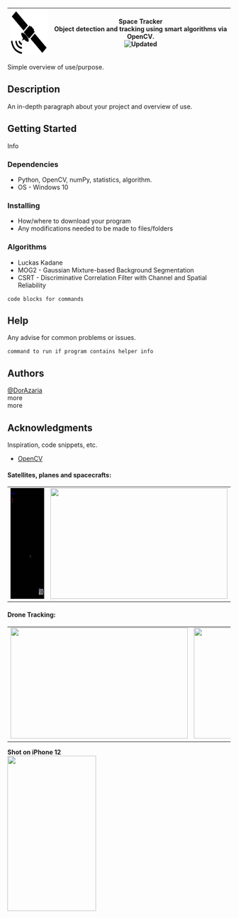| <img width="100" height="100" src="https://github.com/DorAzaria/SpaceTracker/blob/master/README/logo.jpg">| Space Tracker <br> Object detection and tracking using smart algorithms via OpenCV.<br> ![Updated](https://img.shields.io/badge/Updated-2021-green)  |
| --- | --- | 

Simple overview of use/purpose.

## Description

An in-depth paragraph about your project and overview of use.

## Getting Started

Info

### Dependencies

* Python, OpenCV, numPy, statistics, algorithm.
* OS - Windows 10

### Installing

* How/where to download your program
* Any modifications needed to be made to files/folders

### Algorithms

* Luckas Kadane
* MOG2 - Gaussian Mixture-based Background Segmentation
* CSRT - Discriminative Correlation Filter with Channel and 
           Spatial Reliability
```
code blocks for commands
```

## Help

Any advise for common problems or issues.
```
command to run if program contains helper info
```

## Authors

[@DorAzaria](https://www.linkedin.com/in/dor-azaria/) <br>
more <br>
more

## Acknowledgments

Inspiration, code snippets, etc.
* [OpenCV](https://opencv.org/)


#### Satellites, planes and spacecrafts: <br>
| | |
| -- | -- | 
| <img width="400" height="250" src="https://github.com/DorAzaria/SpaceTracker/blob/master/README/ISS.gif">| <img width="400" height="250" src="https://github.com/DorAzaria/SpaceTracker/blob/master/README/night.gif"> |

#### Drone Tracking: <br>
| | |
| -- | -- | 
|<img width="400" height="250" src="https://github.com/DorAzaria/SpaceTracker/blob/master/README/drone1.gif"> | <img width="400" height="250" src="https://github.com/DorAzaria/SpaceTracker/blob/master/README/drone2.gif"> |

**Shot on iPhone 12**<br>
<img width="200" height="350" src="https://github.com/DorAzaria/SpaceTracker/blob/master/README/drone3.gif">
<br>
